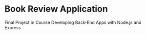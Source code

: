 # Book Review Application

Final Project in Course Developing Back-End Apps with Node.js and Express
